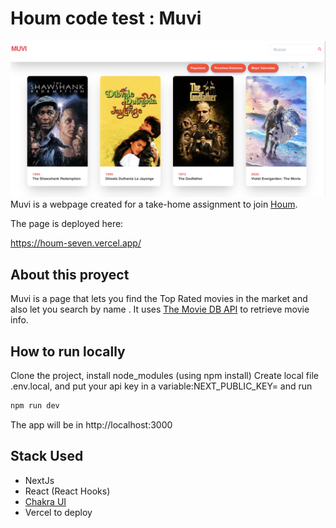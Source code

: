 # Houm code test : Muvi

![preview](images/preview.png)
Muvi is a webpage created for a take-home assignment to join [Houm](https://houm.com/co).

The page is deployed here:

 https://houm-seven.vercel.app/

## About this proyect

Muvi is a page that lets you find the Top Rated movies in the market and also let you search by name . It uses [The Movie DB API](https://developers.themoviedb.org/3) to retrieve movie info.

## How to run locally

Clone the project, install node_modules (using npm install) 
Create local file .env.local, and put your api key in a variable:NEXT_PUBLIC_KEY=<your api key> and run

```bash
npm run dev
```

The app will be in http://localhost:3000

## Stack Used

- NextJs
- React (React Hooks)
- [Chakra UI](https://chakra-ui.com/)
- Vercel to deploy
